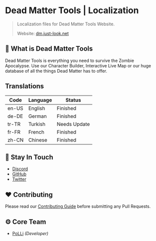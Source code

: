 # Dead Matter Tools | Localization

> Localization files for Dead Matter Tools Website.
>
> Website: [dm.just-look.net](https://dm.just-look.net)

## 📌 What is Dead Matter Tools

Dead Matter Tools is everything you need to survive the Zombie Apocalypse. Use our Character Builder, Interactive Live Map or
our huge database of all the things Dead Matter has to offer.

## Translations

| Code  | Language | Status           |
| ----- | -------- | ---------------- |
| en-US | English  | Finished         |
| de-DE | German   | Finished         |
| tr-TR | Turkish  | Needs Update     |
| fr-FR | French   | Finished         |
| zh-CN | Chinese  | Finished         |

## 🤔 Stay In Touch

-   [Discord](http://discord.just-look.net)
-   [GitHub](https://github.com/poLLi)
-   [Twitter](https://twitter.com/JL_PoLLi)

## ❤️ Contributing

Please read our [Contributing Guide](./CONTRIBUTING.md) before submitting any Pull Requests.

## ⚙️ Core Team

-   [PoLLi](https://github.com/poLLi) _(Developer)_
